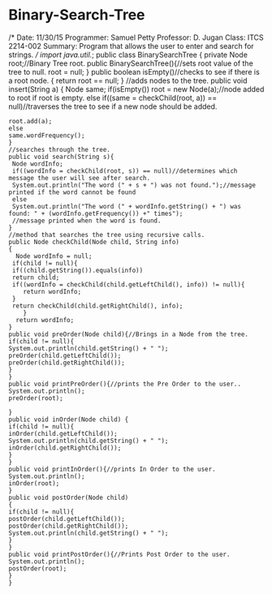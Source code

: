 # Binary-Search-Tree
/*  Date: 11/30/15
	Programmer: Samuel Petty
	Professor: D. Jugan
	Class: ITCS 2214-002 
	Summary: Program that allows the user to enter and search for strings.
*/
import java.util.*;
public class BinarySearchTree
{
    private Node root;//Binary Tree root.
    public BinarySearchTree(){//sets root value of the tree to null.
     root = null; 
    }
    public boolean isEmpty()//checks to see if there is a root node.
    {
        return root == null;
    }
    //adds nodes to the tree.
    public void insert(String a)
    {
    Node same;
    if(isEmpty())
    root = new Node(a);//node added to root if root is empty.
    else if((same = checkChild(root, a)) == null)//traverses the tree to see if a new node should be added.
    
    root.add(a);
    else
    same.wordFrequency();
    }
    //searches through the tree.
    public void search(String s){
     Node wordInfo;
     if((wordInfo = checkChild(root, s)) == null)//determines which message the user will see after search.
     System.out.println("The word (" + s + ") was not found.");//message printed if the word cannot be found
     else
     System.out.println("The word (" + wordInfo.getString() + ") was found: " + (wordInfo.getFrequency()) +" times");
     //message printed when the word is found.
    } 
    //method that searches the tree using recursive calls.
    public Node checkChild(Node child, String info)
    {
      Node wordInfo = null;
     if(child != null){
     if((child.getString()).equals(info))
     return child;
     if((wordInfo = checkChild(child.getLeftChild(), info)) != null){
        return wordInfo;
     }
     return checkChild(child.getRightChild(), info);
        }
      return wordInfo;
    }
    public void preOrder(Node child){//Brings in a Node from the tree.
    if(child != null){
    System.out.println(child.getString() + " ");
    preOrder(child.getLeftChild());
    preOrder(child.getRightChild());
    }
    }
    public void printPreOrder(){//prints the Pre Order to the user..
    System.out.println();
    preOrder(root);

    }
    public void inOrder(Node child) {
    if(child != null){
    inOrder(child.getLeftChild());
    System.out.println(child.getString() + " ");
    inOrder(child.getRightChild());
    }
    }
    public void printInOrder(){//prints In Order to the user.
    System.out.println();
    inOrder(root);
    }
    public void postOrder(Node child)
    {
    if(child != null){
    postOrder(child.getLeftChild());
    postOrder(child.getRightChild());
    System.out.println(child.getString() + " ");
    }
    }
    public void printPostOrder(){//Prints Post Order to the user.
    System.out.println();
    postOrder(root);
    }
    }
    
